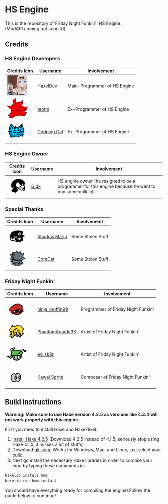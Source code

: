 # HS Engine

This is the repository of Friday Night Funkin': HS Engine.
</br>
(ModAPI coming out soon :0)

## Credits

### HS Engine Developers
| Credits Icon | Username | Involvement |
| ------------ | -------- | ----------- |
| <img src="docs/img/haxel.png" width="64" height="64"/> | [HaxelDev](https://github.com/HaxelDev) | Main-Programmer of HS Engine
| <img src="docs/img/teotm4.png" width="64" height="64"/> | [teotm](https://github.com/teotm) | Ex-Programmer of HS Engine
| <img src="docs/img/kot.png" width="64" height="64"/> | [Codding Cat](https://github.com/CoddingCatPL) | Ex-Programmer of HS Engine

### HS Engine Owner
| Credits Icon | Username | Involvement |
| ------------ | -------- | ----------- |
| <img src="docs/img/gidk.png" width="64" height="64"/> | [Gidk](https://www.youtube.com/watch?v=al74RjD4Ans) | HS engine owner (he resigned to be a programmer for this engine because he went to buy some milk lol)

### Special Thanks
| Credits Icon | Username | Involvement |
| ------------ | -------- | ----------- |
| <img src="docs/img/shadowmario.png" width="64" height="64"/> | [Shadow Mario](https://twitter.com/Shadow_Mario_) | Some Stolen Stuff
| <img src="docs/img/CoreDev.png" width="64" height="64"/> | [CoreCat](https://github.com/Core5570RYT) | Some Stolen Stuff

### Friday Night Funkin'
| Credits Icon | Username | Involvement |
| ------------ | -------- | ----------- |
| <img src="docs/img/ninjamuffin99.png" width="64" height="64"/> | [ninja_muffin99](https://twitter.com/ninja_muffin99) | Programmer of Friday Night Funkin'
| <img src="docs/img/phantomarcade.png" width="64" height="64"/> | [PhantomArcade3K](https://twitter.com/PhantomArcade3K) | Artist of Friday Night Funkin'
| <img src="docs/img/evilsk8r.png" width="64" height="64"/> | [evilsk8r](https://twitter.com/evilsk8r) | Artist of Friday Night Funkin'
| <img src="docs/img/kawaisprite.png" width="64" height="64"/> | [Kawai Sprite](https://twitter.com/kawaisprite) | Composer of Friday Night Funkin'

## Build instructions

**Warning: Make sure to use Haxe version 4.2.5 as versions like 4.3.4 will not work properly with this engine.**

First you need to install Haxe and HaxeFlixel.
1. [Install Haxe 4.2.5](https://haxe.org/download/version/4.2.5/) (Download 4.2.5 instead of 4.1.5, seriously stop using Haxe 4.1.5, it misses a lot of stuffs)
2. Download [git-scm](https://git-scm.com/downloads). Works for Windows, Mac, and Linux, just select your build.
3. Next go install the necessary Haxe libraries in order to compile your mod by typing these commands in:
```cmd
haxelib install hmm
haxelib run hmm install
```

You should have everything ready for compiling the engine! Follow the guide below to continue!
